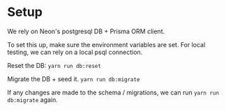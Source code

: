 # Setup

We rely on Neon's postgresql DB + Prisma ORM client.

To set this up, make sure the environment variables are set. For local testing, we can rely on a local psql connection.

Reset the DB:
`yarn run db:reset`

Migrate the DB + seed it.
`yarn run db:migrate`


If any changes are made to the schema / migrations, we can run `yarn run db:migrate` again.